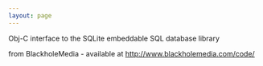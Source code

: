 ```yaml
---
layout: page
---
```


Obj-C interface to the SQLite embeddable SQL database library

from BlackholeMedia - available at http://www.blackholemedia.com/code/
